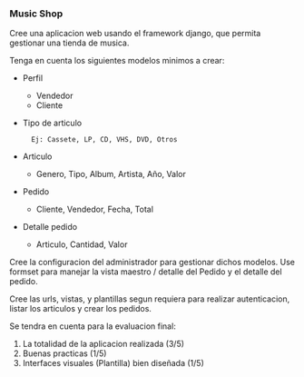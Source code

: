 ### Music Shop

Cree una aplicacion web usando el framework django, que permita gestionar una tienda de musica.

Tenga en cuenta los siguientes modelos minimos a crear:

- Perfil
  - Vendedor
  - Cliente
- Tipo de articulo

		Ej: Cassete, LP, CD, VHS, DVD, Otros

- Articulo
  - Genero, Tipo, Album, Artista, Año, Valor
- Pedido
  - Cliente, Vendedor, Fecha, Total
- Detalle pedido
  - Articulo, Cantidad, Valor



Cree la configuracion del administrador para gestionar dichos modelos. Use formset para manejar la vista maestro / detalle del Pedido y el detalle del pedido.

Cree las urls, vistas, y plantillas segun requiera para realizar autenticacion, listar los articulos y crear los pedidos.

Se tendra en cuenta para la evaluacion final:

1. La totalidad de la aplicacion realizada (3/5)
2. Buenas practicas (1/5)
3. Interfaces visuales (Plantilla) bien diseñada (1/5)

